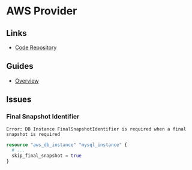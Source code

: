 # AWS Provider

<!--
https://registry.terraform.io/modules/terraform-aws-modules/pricing/aws/latest
-->

## Links

- [Code Repository](https://github.com/hashicorp/terraform-provider-aws)

## Guides

- [Overview](https://registry.terraform.io/providers/hashicorp/aws/latest/docs)

## Issues

### Final Snapshot Identifier

```log
Error: DB Instance FinalSnapshotIdentifier is required when a final snapshot is required
```

```tf
resource "aws_db_instance" "mysql_instance" {
  # ...
  skip_final_snapshot = true
}
```

<!-- ### AWS SSO

https://github.com/hashicorp/terraform-provider-aws/issues/19716

```log
Error: error configuring Terraform AWS Provider: no valid credential sources for Terraform AWS Provider found.
```

```sh
#
export AWS_SHARED_CREDENTIALS_FILE="/Users/${USER}/.aws/credentials"
export AWS_PROFILE='default'

#
terraform plan
```

```sh
#
export AWS_ACCESS_KEY_ID="$(cat ~/.aws/cli/cache/*.json | jq .Credentials.AccessKeyId)"
export AWS_SECRET_ACCESS_KEY="$(cat ~/.aws/cli/cache/*.json | jq .Credentials.SecretAccessKey)"
export AWS_SESSION_TOKEN="$(cat ~/.aws/cli/cache/*.json | jq .Credentials.SessionToken)"

#
terraform plan
```

```sh
#
export TF_VAR_${provider_alias}_aws_access_key="$(cat ~/.aws/cli/cache/*.json | jq .Credentials.AccessKeyId)"
export TF_VAR_${provider_alias}_aws_secret_key="$(cat ~/.aws/cli/cache/*.json | jq .Credentials.SecretAccessKey)"
export TF_VAR_${provider_alias}_aws_session_token="$(cat ~/.aws/cli/cache/*.json | jq .Credentials.SessionToken)"

#
terraform plan
``` -->

<!-- ###

```log
Error: error configuring Terraform AWS Provider: error validating provider credentials: error calling sts:GetCallerIdentity: InvalidClientTokenId: The security token included in the request is invalid.
	status code: 403, request id: [uuid]
```

```sh
#
aws sts get-caller-identity

#
terraform plan
``` -->
